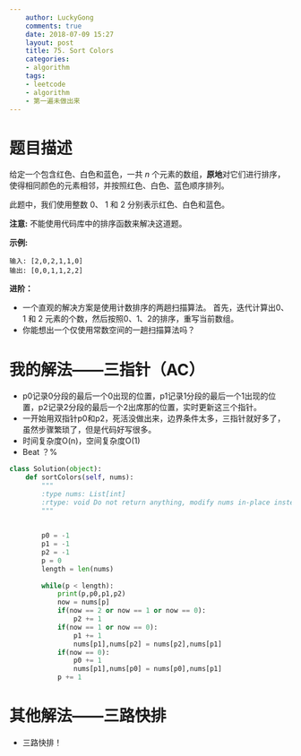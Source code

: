 ```yaml
---
    author: LuckyGong
    comments: true
    date: 2018-07-09 15:27
    layout: post
    title: 75. Sort Colors
    categories:
    - algorithm
    tags:
    - leetcode
    - algorithm
    - 第一遍未做出来
---
```


# 题目描述

给定一个包含红色、白色和蓝色，一共 *n* 个元素的数组，**原地**对它们进行排序，使得相同颜色的元素相邻，并按照红色、白色、蓝色顺序排列。

此题中，我们使用整数 0、 1 和 2 分别表示红色、白色和蓝色。

**注意:**
不能使用代码库中的排序函数来解决这道题。

**示例:**

```
输入: [2,0,2,1,1,0]
输出: [0,0,1,1,2,2]
```

**进阶：**

- 一个直观的解决方案是使用计数排序的两趟扫描算法。
  首先，迭代计算出0、1 和 2 元素的个数，然后按照0、1、2的排序，重写当前数组。
- 你能想出一个仅使用常数空间的一趟扫描算法吗？

# 我的解法——三指针（AC）

- p0记录0分段的最后一个0出现的位置，p1记录1分段的最后一个1出现的位置，p2记录2分段的最后一个2出席那的位置，实时更新这三个指针。
- 一开始用双指针p0和p2，死活没做出来，边界条件太多，三指针就好多了，虽然步骤繁琐了，但是代码好写很多。
- 时间复杂度O(n)，空间复杂度O(1)
- Beat ？%

```python
class Solution(object):
    def sortColors(self, nums):
        """
        :type nums: List[int]
        :rtype: void Do not return anything, modify nums in-place instead.
        """
        
        
        p0 = -1
        p1 = -1
        p2 = -1
        p = 0
        length = len(nums)
        
        while(p < length):
            print(p,p0,p1,p2)
            now = nums[p]
            if(now == 2 or now == 1 or now == 0):
                p2 += 1
            if(now == 1 or now == 0):
                p1 += 1
                nums[p1],nums[p2] = nums[p2],nums[p1]
            if(now == 0):
                p0 += 1
                nums[p1],nums[p0] = nums[p0],nums[p1]
            p += 1
```

# 其他解法——三路快排

- 三路快排！

```c++

```

